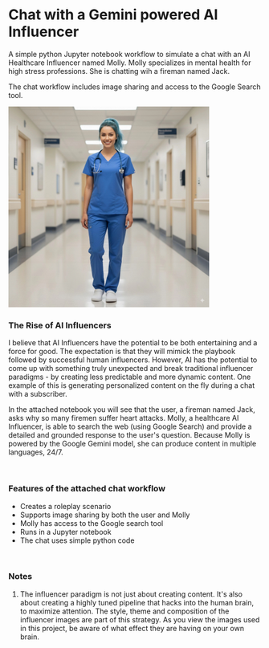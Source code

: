 # Chat with a Gemini powered AI Influencer

A simple python Jupyter notebook workflow to simulate a chat with an AI Healthcare Influencer named Molly. Molly specializes in mental health for high stress professions. She is chatting wih a fireman named Jack. 

The chat workflow includes image sharing and access to the Google Search tool.

<a href="https://www.youtube.com/@walterthealien">
  <img src="https://github.com/vbookshelf/Chat-with-a-Gemini-powered-AI-Influencer/blob/main/Jupyter%20Notebooks/test0.jpeg" alt="Molly" height="400">
</a>

<br>

### The Rise of AI Influencers

I believe that AI Influencers have the potential to be both entertaining and a force for good. The expectation is that they will mimick the playbook followed by successful human influencers. However, AI has the potential to come up with something truly unexpected and break traditional influencer paradigms - by creating less predictable and more dynamic content. One example of this is generating personalized content on the fly during a chat with a subscriber.

In the attached notebook you will see that the user, a fireman named Jack, asks why so many firemen suffer heart attacks. Molly, a healthcare AI Influencer, is able to search the web (using Google Search) and provide a detailed and grounded response to the user's question. Because Molly is powered by the Google Gemini model, she can produce content in multiple languages, 24/7.

<br>

### Features of the attached chat workflow

- Creates a roleplay scenario
- Supports image sharing by both the user and Molly
- Molly has access to the Google search tool
- Runs in a Jupyter notebook
- The chat uses simple python code

<br>

### Notes

1. The influencer paradigm is not just about creating content. It's also about creating a highly tuned pipeline that hacks into the human brain, to maximize attention. The style, theme and composition of the influencer images are part of this strategy. As you view the images used in this project, be aware of what effect they are having on your own brain.
